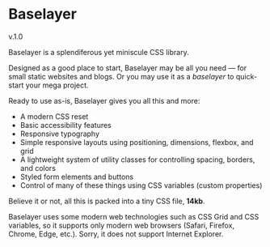 # Baselayer

v.1.0

Baselayer is a splendiferous yet miniscule CSS library.

Designed as a good place to start, Baselayer may be all you need — for small static websites and blogs. Or you may use it as a _baselayer_ to quick-start your mega project.

Ready to use as-is, Baselayer gives you all this and more:

* A modern CSS reset
* Basic accessibility features
* Responsive typography
* Simple responsive layouts using positioning, dimensions, flexbox, and grid
* A lightweight system of utility classes for controlling spacing, borders, and colors
* Styled form elements and buttons
* Control of many of these things using CSS variables (custom properties)

Believe it or not, all this is packed into a tiny CSS file, **14kb**.

Baselayer uses some modern web technologies such as CSS Grid and CSS variables, so it supports only modern web browsers (Safari, Firefox, Chrome, Edge, etc.). Sorry, it does not support Internet Explorer.
